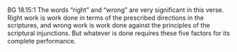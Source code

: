 BG 18.15:1	The words “right” and “wrong” are very signiﬁcant in this verse. Right work is work done in terms of the prescribed directions in the scriptures, and wrong work is work done against the principles of the scriptural injunctions. But whatever is done requires these ﬁve factors for its complete performance.